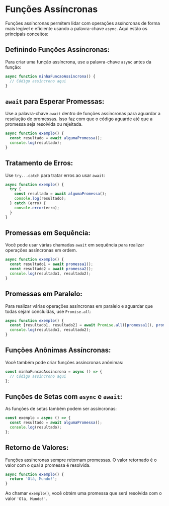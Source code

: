 # **Funções Assíncronas**

Funções assíncronas permitem lidar com operações assíncronas de forma mais legível e eficiente usando a palavra-chave `async`. Aqui estão os principais conceitos:

## **Definindo Funções Assíncronas:**

   Para criar uma função assíncrona, use a palavra-chave `async` antes da função:

   ```javascript
   async function minhaFuncaoAssincrona() {
     // Código assíncrono aqui
   }
   ```

## **`await` para Esperar Promessas:**

   Use a palavra-chave `await` dentro de funções assíncronas para aguardar a resolução de promessas. Isso faz com que o código aguarde até que a promessa seja resolvida ou rejeitada.

   ```javascript
   async function exemplo() {
     const resultado = await algumaPromessa();
     console.log(resultado);
   }
   ```

## **Tratamento de Erros:**

   Use `try...catch` para tratar erros ao usar `await`:

   ```javascript
   async function exemplo() {
     try {
       const resultado = await algumaPromessa();
       console.log(resultado);
     } catch (erro) {
       console.error(erro);
     }
   }
   ```

## **Promessas em Sequência:**

   Você pode usar várias chamadas `await` em sequência para realizar operações assíncronas em ordem.

   ```javascript
   async function exemplo() {
     const resultado1 = await promessa1();
     const resultado2 = await promessa2();
     console.log(resultado1, resultado2);
   }
   ```

## **Promessas em Paralelo:**

   Para realizar várias operações assíncronas em paralelo e aguardar que todas sejam concluídas, use `Promise.all`:

   ```javascript
   async function exemplo() {
     const [resultado1, resultado2] = await Promise.all([promessa1(), promessa2()]);
     console.log(resultado1, resultado2);
   }
   ```

## **Funções Anônimas Assíncronas:**

   Você também pode criar funções assíncronas anônimas:

   ```javascript
   const minhaFuncaoAssincrona = async () => {
     // Código assíncrono aqui
   };
   ```

## **Funções de Setas com `async` e `await`:**

   As funções de setas também podem ser assíncronas:

   ```javascript
   const exemplo = async () => {
     const resultado = await algumaPromessa();
     console.log(resultado);
   };
   ```

## **Retorno de Valores:**

   Funções assíncronas sempre retornam promessas. O valor retornado é o valor com o qual a promessa é resolvida.

   ```javascript
   async function exemplo() {
     return 'Olá, Mundo!';
   }
   ```

   Ao chamar `exemplo()`, você obtém uma promessa que será resolvida com o valor `'Olá, Mundo!'`.
